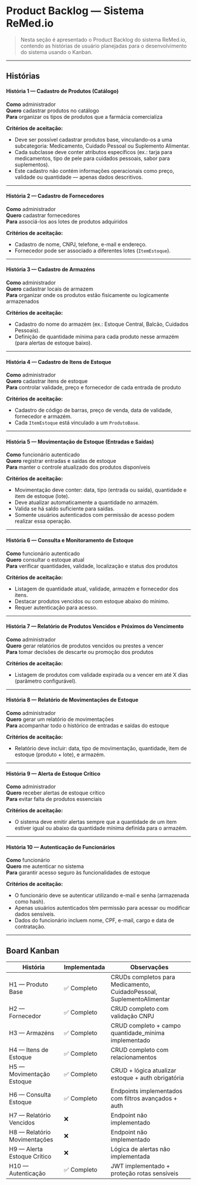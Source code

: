 # Product Backlog — Sistema ReMed.io

> Nesta seção é apresentado o Product Backlog do sistema ReMed.io, contendo as histórias de usuário planejadas para o desenvolvimento do sistema usando o Kanban.

---

## Histórias

#### História 1 — Cadastro de Produtos (Catálogo)
**Como** administrador  
**Quero** cadastrar produtos no catálogo  
**Para** organizar os tipos de produtos que a farmácia comercializa  

**Critérios de aceitação:** 

- Deve ser possível cadastrar produtos base, vinculando-os a uma subcategoria: Medicamento, Cuidado Pessoal ou Suplemento Alimentar.  
- Cada subclasse deve conter atributos específicos (ex.: tarja para medicamentos, tipo de pele para cuidados pessoais, sabor para suplementos).  
- Este cadastro não contém informações operacionais como preço, validade ou quantidade — apenas dados descritivos.  

---

#### História 2 — Cadastro de Fornecedores
**Como** administrador  
**Quero** cadastrar fornecedores  
**Para** associá-los aos lotes de produtos adquiridos  

**Critérios de aceitação:**  

- Cadastro de nome, CNPJ, telefone, e-mail e endereço.  
- Fornecedor pode ser associado a diferentes lotes (`ItemEstoque`).  

---

#### História 3 — Cadastro de Armazéns
**Como** administrador  
**Quero** cadastrar locais de armazem  
**Para** organizar onde os produtos estão fisicamente ou logicamente armazenados  

**Critérios de aceitação:**  

- Cadastro do nome do armazém (ex.: Estoque Central, Balcão, Cuidados Pessoais).  
- Definição de quantidade mínima para cada produto nesse armazém (para alertas de estoque baixo).  

---

#### História 4 — Cadastro de Itens de Estoque 
**Como** administrador  
**Quero** cadastrar itens de estoque  
**Para** controlar validade, preço e fornecedor de cada entrada de produto  

**Critérios de aceitação:**  

- Cadastro de código de barras, preço de venda, data de validade, fornecedor e armazém.  
- Cada `ItemEstoque` está vinculado a um `ProdutoBase`.  

---

#### História 5 — Movimentação de Estoque (Entradas e Saídas)
**Como** funcionário autenticado  
**Quero** registrar entradas e saídas de estoque  
**Para** manter o controle atualizado dos produtos disponíveis  

**Critérios de aceitação:**  

- Movimentação deve conter: data, tipo (entrada ou saída), quantidade e item de estoque (lote).  
- Deve atualizar automaticamente a quantidade no armazém.  
- Valida se há saldo suficiente para saídas.  
- Somente usuários autenticados com permissão de acesso podem realizar essa operação.  

---

#### História 6 — Consulta e Monitoramento de Estoque
**Como** funcionário autenticado  
**Quero** consultar o estoque atual  
**Para** verificar quantidades, validade, localização e status dos produtos  

**Critérios de aceitação:**  

- Listagem de quantidade atual, validade, armazém e fornecedor dos itens.  
- Destacar produtos vencidos ou com estoque abaixo do mínimo.  
- Requer autenticação para acesso.  

---

#### História 7 — Relatório de Produtos Vencidos e Próximos do Vencimento
**Como** administrador  
**Quero** gerar relatórios de produtos vencidos ou prestes a vencer  
**Para** tomar decisões de descarte ou promoção dos produtos  

**Critérios de aceitação:** 

- Listagem de produtos com validade expirada ou a vencer em até X dias (parâmetro configurável).  

---

#### História 8 — Relatório de Movimentações de Estoque
**Como** administrador  
**Quero** gerar um relatório de movimentações  
**Para** acompanhar todo o histórico de entradas e saídas do estoque  

**Critérios de aceitação:**  

- Relatório deve incluir: data, tipo de movimentação, quantidade, item de estoque (produto + lote), e armazém.  

---

#### História 9 — Alerta de Estoque Crítico
**Como** administrador  
**Quero** receber alertas de estoque crítico  
**Para** evitar falta de produtos essenciais  

**Critérios de aceitação:**  

- O sistema deve emitir alertas sempre que a quantidade de um item estiver igual ou abaixo da quantidade mínima definida para o armazém.  

---

#### História 10 — Autenticação de Funcionários
**Como** funcionário  
**Quero** me autenticar no sistema  
**Para** garantir acesso seguro às funcionalidades de estoque  

**Critérios de aceitação:**  

- O funcionário deve se autenticar utilizando e-mail e senha (armazenada como hash).  
- Apenas usuários autenticados têm permissão para acessar ou modificar dados sensíveis.  
- Dados do funcionário incluem nome, CPF, e-mail, cargo e data de contratação.  

---

## Board Kanban

| História                      | Implementada  | Observações                         |
| ----------------------------- | ------------- | ----------------------------------- |
| H1 — Produto Base             | ✅ Completo    | CRUDs completos para Medicamento, CuidadoPessoal, SuplementoAlimentar |
| H2 — Fornecedor               | ✅ Completo    | CRUD completo com validação CNPJ |
| H3 — Armazéns                 | ✅ Completo    | CRUD completo + campo quantidade_minima implementado |
| H4 — Itens de Estoque         | ✅ Completo    | CRUD completo com relacionamentos |
| H5 — Movimentação Estoque     | ✅ Completo    | CRUD + lógica atualizar estoque + auth obrigatória |
| H6 — Consulta Estoque         | ✅ Completo    | Endpoints implementados com filtros avançados + auth |
| H7 — Relatório Vencidos       | ❌            | Endpoint não implementado |
| H8 — Relatório Movimentações  | ❌            | Endpoint não implementado |
| H9 — Alerta Estoque Crítico   | ❌            | Lógica de alertas não implementada |
| H10 — Autenticação            | ✅ Completo    | JWT implementado + proteção rotas sensíveis |
